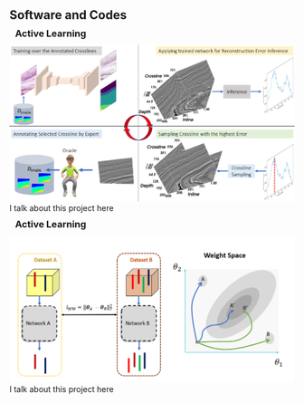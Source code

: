 <h1 id="software"></h1>
<h2 style="margin: 60px 0px 10px;">Software and Codes</h2>



<h3 style="margin: 0px 10px 10px;">Active Learning</h3>
<img src="./assets/teaser/geo-al.png" class="teaser img-fluid z-depth-1" style="width=100%;height=100%">
I talk about this project here

<h3 style="margin: 10px 10px 10px;">Active Learning</h3>
<img src="./assets/teaser/geo-weight-share.png" class="teaser img-fluid z-depth-1" style="width=100%;height=100%">
I talk about this project here








